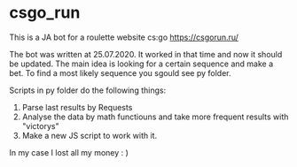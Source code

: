 # csgo_run
This is a JA bot for a roulette website cs:go https://csgorun.ru/

The bot was written at 25.07.2020. It worked in that time and now it should be updated.
The main idea is looking for a certain sequence and make a bet. To find a most likely sequence you sgould see py folder.

Scripts in py folder do the following things:
1. Parse last results by Requests
2. Analyse the data by math functiouns and take more frequent results with "victorys"
3. Make a new JS script to work with it.

In my case I lost all my money : )
